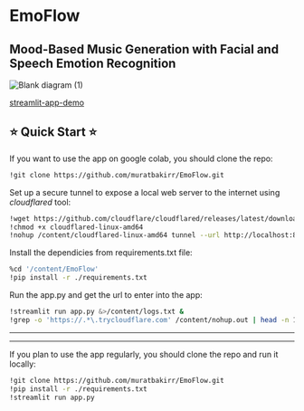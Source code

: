 # EmoFlow
## Mood-Based Music Generation with Facial and Speech Emotion Recognition

![Blank diagram (1)](https://github.com/user-attachments/assets/de64a8b8-8c4f-4e86-8de6-7b7a25a63103)


[streamlit-app-demo](https://github.com/user-attachments/assets/a3979c58-313e-44fc-900a-96300b2aa566)

## ⭐  Quick Start  ⭐

If you want to use the app on google colab, you should clone the repo:
```bash
!git clone https://github.com/muratbakirr/EmoFlow.git
```
Set up a secure tunnel to expose a local web server to the internet using *cloudflared* tool:
```bash
!wget https://github.com/cloudflare/cloudflared/releases/latest/download/cloudflared-linux-amd64
!chmod +x cloudflared-linux-amd64
!nohup /content/cloudflared-linux-amd64 tunnel --url http://localhost:8501 &
```
Install the dependicies from requirements.txt file:
```bash
%cd '/content/EmoFlow'
!pip install -r ./requirements.txt
```
Run the app.py and get the url to enter into the app:
```bash
!streamlit run app.py &>/content/logs.txt &
!grep -o 'https://.*\.trycloudflare.com' /content/nohup.out | head -n 1 | xargs -I {} echo "Your tunnel url {}"
```


-----------------------------------------------------------------------------------------
-----------------------------------------------------------------------------------------

If you plan to use the app regularly, you should clone the repo and run it locally:
```bash
!git clone https://github.com/muratbakirr/EmoFlow.git
!pip install -r ./requirements.txt
!streamlit run app.py
```
